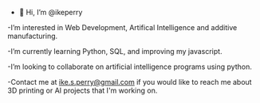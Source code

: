 - 👋 Hi, I’m @ikeperry

-I’m interested in Web Development, Artifical Intelligence and additive manufacturing. 

-I’m currently learning Python, SQL, and improving my javascript. 

-I’m looking to collaborate on artificial intelligence programs using python. 

-Contact me at ike.s.perry@gmail.com if you would like to reach me about 3D printing or AI projects that I'm working on. 

